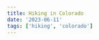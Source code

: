 ```yaml
---
title: Hiking in Colorado
date: '2023-06-11'
tags: ['hiking', 'colorado']
---
```


<script>
    import FlickrPhotoset from '$lib/components/FlickrPhotoset.svelte'
    import AdventureMap from '$lib/components/AdventureMap.svelte'

    const tracks = [
        { 
            filename: 'hike_20230525_colorado_chautauqua.gpx', 
            startIcon: 'hike', 
            startLabel: 'Chautauqua' , 
            color: 'magenta'
        },
        { 
            filename: 'hike_20230526_colorado_flagstaff-mountain.gpx', 
            startIcon: 'hike', 
            startLabel: 'Flagstaff' , 
            color: 'magenta'
        },
        { 
            filename: 'hike_20230527_colorado_ncar-trail.gpx', 
            startIcon: 'hike', 
            startLabel: 'NCAR Trail', 
            color: 'magenta'
        },
        { 
            filename: 'hike_20230530_colorado_boulder-creek.gpx',
            startIcon: 'hike', 
            startLabel: 'Boulder Creek',
            color: 'magenta'
        },
        { 
            filename: 'hike_20230530_colorado_mallory-cave.gpx', 
            startIcon: 'hike', 
            startLabel: 'Mallory Cave Trail' , 
            color: 'magenta'
        }
    ]
    
</script>

<AdventureMap tracks={tracks} />
